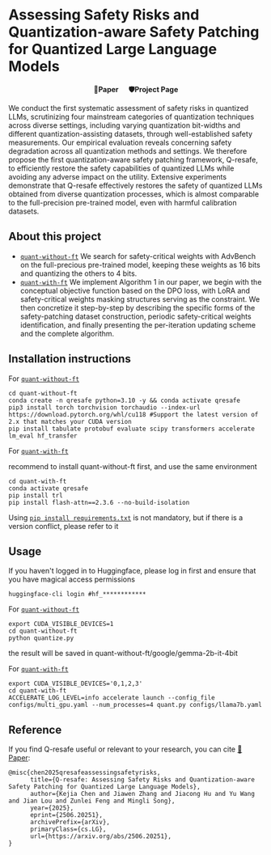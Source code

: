 # Assessing Safety Risks and Quantization-aware Safety Patching for Quantized Large Language Models

<p align='center' style="text-align:center;font-size:2.5 em;">
<b>
    <a href="https://icml.cc/virtual/2025/poster/44278" target="_blank" style="text-decoration: none;">📑Paper</a>&nbsp;&nbsp;&nbsp;&nbsp;&nbsp;
    <a href="https://thecommonirin.github.io/Qresafe/" target="_blank" style="text-decoration: none;">🛡️Project Page</a>
</b>
</p>

We conduct the first systematic assessment of safety risks in quantized LLMs, scrutinizing four mainstream categories of quantization techniques across diverse settings, including varying quantization bit-widths and different quantization-assisting datasets, through well-established safety measurements. Our empirical evaluation reveals concerning safety degradation across all quantization methods and settings. We therefore propose the first quantization-aware safety patching framework, Q-resafe, to efficiently restore the safety capabilities of quantized LLMs while avoiding any adverse impact on the utility. Extensive experiments demonstrate that Q-resafe effectively restores the safety of quantized LLMs obtained from diverse quantization processes, which is almost comparable to the full-precision pre-trained model, even with harmful calibration datasets.


## About this project
* [`quant-without-ft`](./quant-without-ft/) We search for safety-critical weights with AdvBench on the full-precious pre-trained model, keeping these weights as 16 bits and quantizing the others to 4 bits.
* [`quant-with-ft`](./quant-with-ft/) We implement Algorithm 1 in our paper, we begin with the conceptual objective function based on the DPO loss, with LoRA and safety-critical weights masking structures serving as the constraint. We then concretize it step-by-step by describing the specific forms of the safety-patching dataset construction, periodic safety-critical weights identification, and finally presenting the per-iteration updating scheme and the complete algorithm.

## Installation instructions
For [`quant-without-ft`](./quant-with-ft/)

```shell
cd quant-without-ft
conda create -n qresafe python=3.10 -y && conda activate qresafe
pip3 install torch torchvision torchaudio --index-url https://download.pytorch.org/whl/cu118 #Support the latest version of 2.x that matches your CUDA version
pip install tabulate protobuf evaluate scipy transformers accelerate lm_eval hf_transfer
```
For [`quant-with-ft`](./quant-with-ft/)

recommend to install quant-without-ft first, and use the same environment

```shell
cd quant-with-ft
conda activate qresafe
pip install trl
pip install flash-attn==2.3.6 --no-build-isolation
```

Using  [`pip install requirements.txt`](./requirements.txt) is not mandatory, but if there is a version conflict, please refer to it

## Usage

If you haven't logged in to Huggingface, please log in first and ensure that you have magical access permissions

```shell
huggingface-cli login #hf_************
```

For [`quant-without-ft`](./quant-with-ft/)

```shell
export CUDA_VISIBLE_DEVICES=1
cd quant-without-ft
python quantize.py
```

the result will be saved in quant-without-ft/google/gemma-2b-it-4bit

For [`quant-with-ft`](./quant-with-ft/)

```shell
export CUDA_VISIBLE_DEVICES='0,1,2,3'
cd quant-with-ft
ACCELERATE_LOG_LEVEL=info accelerate launch --config_file configs/multi_gpu.yaml --num_processes=4 quant.py configs/llama7b.yaml
```

## Reference

If you find Q-resafe useful or relevant to your research, you can cite [📑Paper](https://www.arxiv.org/abs/2506.20251):

```
@misc{chen2025qresafeassessingsafetyrisks,
      title={Q-resafe: Assessing Safety Risks and Quantization-aware Safety Patching for Quantized Large Language Models}, 
      author={Kejia Chen and Jiawen Zhang and Jiacong Hu and Yu Wang and Jian Lou and Zunlei Feng and Mingli Song},
      year={2025},
      eprint={2506.20251},
      archivePrefix={arXiv},
      primaryClass={cs.LG},
      url={https://arxiv.org/abs/2506.20251}, 
}
```


